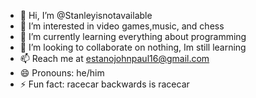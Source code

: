 - 👋 Hi, I’m @Stanleyisnotavailable
- 👀 I’m interested in video games,music, and chess
- 🌱 I’m currently learning everything about programming
- 💞️ I’m looking to collaborate on nothing, Im still learning
- 📫 Reach me at estanojohnpaul16@gmail.com
- 😄 Pronouns: he/him
- ⚡ Fun fact: racecar backwards is racecar

<!---
Stanleyisnotavailable/Stanleyisnotavailable is a ✨ special ✨ repository because its `README.md` (this file) appears on your GitHub profile.
You can click the Preview link to take a look at your changes.
--->
